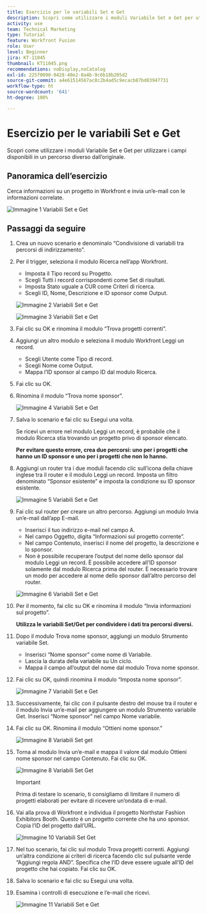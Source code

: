 ```yaml
---
title: Esercizio per le variabili Set e Get
description: Scopri come utilizzare i moduli Variabile Set e Get per utilizzare i campi disponibili in un percorso diverso dall’originale.
activity: use
team: Technical Marketing
type: Tutorial
feature: Workfront Fusion
role: User
level: Beginner
jira: KT-11045
thumbnail: KT11045.png
recommendations: noDisplay,noCatalog
exl-id: 225f0090-0428-40e2-8a4b-9c6b18b205d2
source-git-commit: a4e61514567ac8c2b4ad5c9ecacb87bd83947731
workflow-type: ht
source-wordcount: '641'
ht-degree: 100%

---
```


# Esercizio per le variabili Set e Get

Scopri come utilizzare i moduli Variabile Set e Get per utilizzare i campi disponibili in un percorso diverso dall’originale.

## Panoramica dell’esercizio

Cerca informazioni su un progetto in Workfront e invia un’e-mail con le informazioni correlate.

![Immagine 1 Variabili Set e Get](../12-exercises/assets/set-get-variables-walkthrough-1.png)

## Passaggi da seguire

1. Crea un nuovo scenario e denominalo “Condivisione di variabili tra percorsi di indirizzamento”.
1. Per il trigger, seleziona il modulo Ricerca nell’app Workfront.

   + Imposta il Tipo record su Progetto.
   + Scegli Tutti i record corrispondenti come Set di risultati.
   + Imposta Stato uguale a CUR come Criteri di ricerca.
   + Scegli ID, Nome, Descrizione e ID sponsor come Output.

   ![Immagine 2 Variabili Set e Get](../12-exercises/assets/set-get-variables-walkthrough-2.png)

   ![Immagine 3 Variabili Set e Get](../12-exercises/assets/set-get-variables-walkthrough-3.png)

1. Fai clic su OK e rinomina il modulo “Trova progetti correnti”.
1. Aggiungi un altro modulo e seleziona il modulo Workfront Leggi un record.

   + Scegli Utente come Tipo di record.
   + Scegli Nome come Output.
   + Mappa l’ID sponsor al campo ID dal modulo Ricerca.

1. Fai clic su OK.
1. Rinomina il modulo “Trova nome sponsor”.

   ![Immagine 4 Variabili Set e Get](../12-exercises/assets/set-get-variables-walkthrough-4.png)

1. Salva lo scenario e fai clic su Esegui una volta.

   Se ricevi un errore nel modulo Leggi un record, è probabile che il modulo Ricerca stia trovando un progetto privo di sponsor elencato.

   **Per evitare questo errore, crea due percorsi: uno per i progetti che hanno un ID sponsor e uno per i progetti che non lo hanno.**

1. Aggiungi un router tra i due moduli facendo clic sull’icona della chiave inglese tra il router e il modulo Leggi un record. Imposta un filtro denominato “Sponsor esistente” e imposta la condizione su ID sponsor esistente.

   ![Immagine 5 Variabili Set e Get](../12-exercises/assets/set-get-variables-walkthrough-5.png)

1. Fai clic sul router per creare un altro percorso. Aggiungi un modulo Invia un’e-mail dall’app E-mail.

   + Inserisci il tuo indirizzo e-mail nel campo A.
   + Nel campo Oggetto, digita “Informazioni sul progetto corrente”.
   + Nel campo Contenuto, inserisci il nome del progetto, la descrizione e lo sponsor.
   + Non è possibile recuperare l’output del nome dello sponsor dal modulo Leggi un record. È possibile accedere all’ID sponsor solamente dal modulo Ricerca prima del router. È necessario trovare un modo per accedere al nome dello sponsor dall’altro percorso del router.

   ![Immagine 6 Variabili Set e Get](../12-exercises/assets/set-get-variables-walkthrough-6.png)

1. Per il momento, fai clic su OK e rinomina il modulo “Invia informazioni sul progetto”.

   **Utilizza le variabili Set/Get per condividere i dati tra percorsi diversi.**

1. Dopo il modulo Trova nome sponsor, aggiungi un modulo Strumento variabile Set.

   + Inserisci “Nome sponsor” come nome di Variabile.
   + Lascia la durata della variabile su Un ciclo.
   + Mappa il campo all’output del nome dal modulo Trova nome sponsor.

1. Fai clic su OK, quindi rinomina il modulo “Imposta nome sponsor”.

   ![Immagine 7 Variabili Set e Get](../12-exercises/assets/set-get-variables-walkthrough-7.png)

1. Successivamente, fai clic con il pulsante destro del mouse tra il router e il modulo Invia un’e-mail per aggiungere un modulo Strumento variabile Get. Inserisci “Nome sponsor” nel campo Nome variabile.
1. Fai clic su OK. Rinomina il modulo “Ottieni nome sponsor.”

   ![Immagine 8 Variabili Set get](../12-exercises/assets/set-get-variables-walkthrough-8.png)

1. Torna al modulo Invia un’e-mail e mappa il valore dal modulo Ottieni nome sponsor nel campo Contenuto. Fai clic su OK.

   ![Immagine 8 Variabili Set Get](../12-exercises/assets/set-get-variables-walkthrough-8.png)

   >[!IMPORTANT]
   >
   >Prima di testare lo scenario, ti consigliamo di limitare il numero di progetti elaborati per evitare di ricevere un’ondata di e-mail.

1. Vai alla prova di Workfront e individua il progetto Northstar Fashion Exhibitors Booth. Questo è un progetto corrente che ha uno sponsor. Copia l’ID del progetto dall’URL.

   ![Immagine 10 Variabili Set Get](../12-exercises/assets/set-get-variables-walkthrough-10.png)

1. Nel tuo scenario, fai clic sul modulo Trova progetti correnti. Aggiungi un’altra condizione ai criteri di ricerca facendo clic sul pulsante verde “Aggiungi regola AND”. Specifica che l’ID deve essere uguale all’ID del progetto che hai copiato. Fai clic su OK.
1. Salva lo scenario e fai clic su Esegui una volta.
1. Esamina i controlli di esecuzione e l’e-mail che ricevi.

   ![Immagine 11 Variabili Set e Get](../12-exercises/assets/set-get-variables-walkthrough-11.png)
